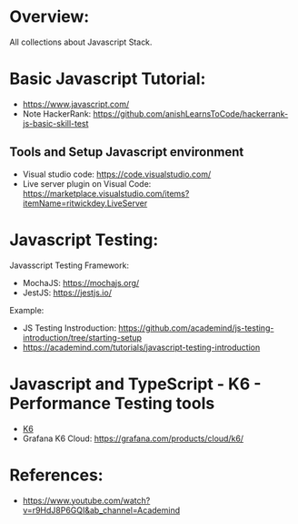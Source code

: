 # Overview:
All collections about Javascript Stack.

# Basic Javascript Tutorial:
- https://www.javascript.com/
- Note HackerRank: https://github.com/anishLearnsToCode/hackerrank-js-basic-skill-test

## Tools and Setup Javascript environment
- Visual studio code: https://code.visualstudio.com/
- Live server plugin on Visual Code: https://marketplace.visualstudio.com/items?itemName=ritwickdey.LiveServer

# Javascript Testing:
Javasscript Testing Framework:
- MochaJS: https://mochajs.org/
- JestJS: https://jestjs.io/

Example:
- JS Testing Instroduction: https://github.com/academind/js-testing-introduction/tree/starting-setup
- https://academind.com/tutorials/javascript-testing-introduction

# Javascript and TypeScript - K6 - Performance Testing tools
- [K6](https://k6.io/)
- Grafana K6 Cloud: https://grafana.com/products/cloud/k6/

# References:
- https://www.youtube.com/watch?v=r9HdJ8P6GQI&ab_channel=Academind
